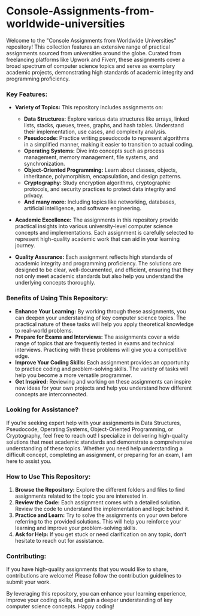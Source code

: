 # Console-Assignments-from-worldwide-universities
Welcome to the "Console Assignments from Worldwide Universities" repository! This collection features an extensive range of practical assignments sourced from universities around the globe. Curated from freelancing platforms like Upwork and Fiverr, these assignments cover a broad spectrum of computer science topics and serve as exemplary academic projects, demonstrating high standards of academic integrity and programming proficiency.

### Key Features:
- **Variety of Topics:** This repository includes assignments on:
  - **Data Structures:**
    Explore various data structures like arrays, linked lists, stacks, queues, trees, graphs, and hash tables. Understand their implementation, use cases, and complexity analysis.
  - **Pseudocode:**
    Practice writing pseudocode to represent algorithms in a simplified manner, making it easier to transition to actual coding.
  - **Operating Systems:**
    Dive into concepts such as process management, memory management, file systems, and synchronization.
  - **Object-Oriented Programming:**
    Learn about classes, objects, inheritance, polymorphism, encapsulation, and design patterns.
  - **Cryptography:**
    Study encryption algorithms, cryptographic protocols, and security practices to protect data integrity and privacy.
  - **And many more:** Including topics like networking, databases, artificial intelligence, and software engineering.
  
- **Academic Excellence:** The assignments in this repository provide practical insights into various university-level computer science concepts and implementations. Each assignment is carefully selected to represent high-quality academic work that can aid in your learning journey.
  
- **Quality Assurance:** Each assignment reflects high standards of academic integrity and programming proficiency. The solutions are designed to be clear, well-documented, and efficient, ensuring that they not only meet academic standards but also help you understand the underlying concepts thoroughly.

### Benefits of Using This Repository:
- **Enhance Your Learning:** By working through these assignments, you can deepen your understanding of key computer science topics. The practical nature of these tasks will help you apply theoretical knowledge to real-world problems.
- **Prepare for Exams and Interviews:** The assignments cover a wide range of topics that are frequently tested in exams and technical interviews. Practicing with these problems will give you a competitive edge.
- **Improve Your Coding Skills:** Each assignment provides an opportunity to practice coding and problem-solving skills. The variety of tasks will help you become a more versatile programmer.
- **Get Inspired:** Reviewing and working on these assignments can inspire new ideas for your own projects and help you understand how different concepts are interconnected.

### Looking for Assistance?
If you’re seeking expert help with your assignments in Data Structures, Pseudocode, Operating Systems, Object-Oriented Programming, or Cryptography, feel free to reach out! I specialize in delivering high-quality solutions that meet academic standards and demonstrate a comprehensive understanding of these topics. Whether you need help understanding a difficult concept, completing an assignment, or preparing for an exam, I am here to assist you.

### How to Use This Repository:
1. **Browse the Repository:** Explore the different folders and files to find assignments related to the topic you are interested in.
2. **Review the Code:** Each assignment comes with a detailed solution. Review the code to understand the implementation and logic behind it.
3. **Practice and Learn:** Try to solve the assignments on your own before referring to the provided solutions. This will help you reinforce your learning and improve your problem-solving skills.
4. **Ask for Help:** If you get stuck or need clarification on any topic, don’t hesitate to reach out for assistance.

### Contributing:
If you have high-quality assignments that you would like to share, contributions are welcome! Please follow the contribution guidelines to submit your work.

By leveraging this repository, you can enhance your learning experience, improve your coding skills, and gain a deeper understanding of key computer science concepts. Happy coding!
